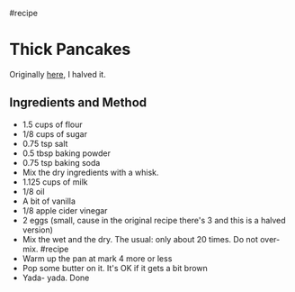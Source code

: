 #recipe
# Thick Pancakes

Originally [here](https://www.youtube.com/watch?v=vkcHmpKxFwg), I halved it.

## Ingredients and Method

- 1.5 cups of flour
- 1/8 cups of sugar
- 0.75 tsp salt
- 0.5 tbsp baking powder
- 0.75 tsp baking soda
- Mix the dry ingredients with a whisk.
- 1.125 cups of milk
- 1/8 oil
- A bit of vanilla
- 1/8 apple cider vinegar
- 2 eggs (small, cause in the original recipe there's 3 and this is a halved version)
- Mix the wet and the dry. The usual: only about 20 times. Do not over-mix. #recipe
- Warm up the pan at mark 4 more or less
- Pop some butter on it. It's OK if it gets a bit brown
- Yada- yada. Done